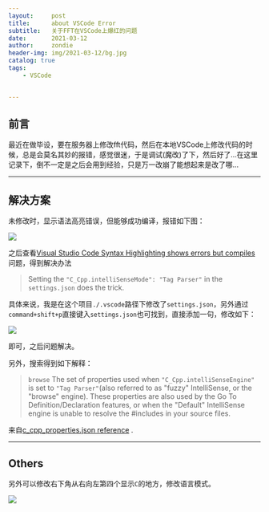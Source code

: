 ```yaml
---
layout:     post
title:      about VSCode Error
subtitle:   关于FFT在VSCode上爆红的问题
date:       2021-03-12
author:     zondie
header-img: img/2021-03-12/bg.jpg
catalog: true
tags:
    - VSCode


---
```


## 前言

最近在做毕设，要在服务器上修改fft代码，然后在本地VSCode上修改代码的时候，总是会莫名其妙的报错，感觉很迷，于是调试(魔改)了下，然后好了...在这里记录下，倒不一定是之后会用到经验，只是万一改崩了能想起来是改了哪...

***

## 解决方案

未修改时，显示语法高亮错误，但能够成功编译，报错如下图：

![](https://zondie17.github.io/img/2021-03-12/1.jpg)

之后查看[Visual Studio Code Syntax Highlighting shows errors but compiles](https://stackoverflow.com/questions/47429752/visual-studio-code-syntax-highlighting-shows-errors-but-compiles)问题，得到解决办法

>Setting the `"C_Cpp.intelliSenseMode": "Tag Parser"` in the `settings.json` does the trick. 

具体来说，我是在这个项目`./.vscode`路径下修改了`settings.json`，另外通过`command+shift+p`直接键入`settings.json`也可找到，直接添加一句，修改如下：

![](https://zondie17.github.io/img/2021-03-12/2.jpg)

即可，之后问题解决。

另外，搜索得到如下解释：

>`browse` The set of properties used when `"C_Cpp.intelliSenseEngine"` is set to `"Tag Parser"`(also referred to as "fuzzy" IntelliSense, or the "browse" engine). These properties are also used by the Go To Definition/Declaration features, or when the "Default" IntelliSense engine is unable to resolve the #includes in your source files.

来自[c_cpp_properties.json reference](https://code.visualstudio.com/docs/cpp/c-cpp-properties-schema-reference) .

***

## Others

另外可以修改右下角从右向左第四个显示`C`的地方，修改语言模式。

![](https://zondie17.github.io/img/2021-03-12/3.jpg)

